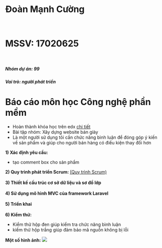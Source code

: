 <h1>Đoàn Mạnh Cường</h1>
<br>
<h1>MSSV: 17020625</h1>
<br>
<h5>Nhóm dự án: 99<h5>
<h5>Vai trò: người phát triển</h5>
<h1>Báo cáo môn học Công nghệ phần mềm</h1>
<ul>
    <li>Hoàn thành khóa học trên edx <a href = "https://github.com/manhcuongmas/INT2208-8-2019/blob/master/DoanManhCuong/SoftEng1x.jpg">chi tiết</a></li>
    <li>Bài tập nhóm: Xây dựng website bán giày</li>
    <li>Là một người sử dụng tôi cần chức năng bình luận để đóng góp ý kiến về sản phẩm và giúp cho người bán hàng có điều kiện thay đổi hơn</li>
    
</ul>

<p>
<b>1) Xác định yêu cầu: </b>
  <ul>
  <li>tạo comment box cho sản phẩm</li>
  </ul>

<b>2) Quy trình phát triển Scrum: </b>
  <a href="https://docs.google.com/document/d/1a4i_31R8WBUAnF91syr1FwBpKoAiTY6rEJt1xWjb74M/edit#heading=h.wgcflgn6nhvc">(Quy trình Scrum)</a>
<br>
<br>
<b>3) Thiết kế cấu trúc cơ sở dữ liệu và sơ đồ lớp </b>
<a></a>
<br>
<br>
<b>4) Sử dụng mô hình MVC của framework Laravel</b>
  <a></a>
<br>
<br>
<b>5) Triển khai</b>
<br>
<br>
<b>6) Kiểm thử: </b>
<ul>
<li>Kiểm thử hộp đen giúp kiểm tra chức năng bình luận</li>
<li>kiểm thử hộp trắng giúp đảm bảo mã nguồn không bị lỗi </li>
</ul>

<b>Một số hình ảnh: </b>
<img src="https://scontent.fhan5-5.fna.fbcdn.net/v/t1.15752-9/60128170_1010074845864960_1344367013241290752_n.png?_nc_cat=108&_nc_oc=AQn43JU5-Wd91xGHIqAPy3KUl_tfMqEplDberBS1NN2nHTjaK9CMVDEp6B7x0HAfUkijjK90waTvLYpEntMDm47h&_nc_ht=scontent.fhan5-5.fna&oh=ecc7ef8ac4147d126b4f5760d667668b&oe=5D6D0817">

</p>





















